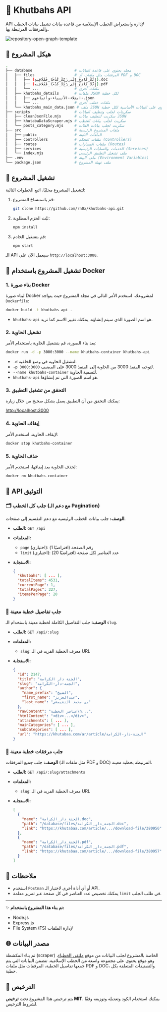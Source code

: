 # 📜 Khutbahs API

API لإدارة واستعراض الخطب الإسلامية من قاعدة بيانات تشمل بيانات الخطب والمرفقات المرتبطة بها.

![repository-open-graph-template](https://github.com/user-attachments/assets/a74efcdd-9a36-40e7-9b8d-53088d515fc2)


## 📂 هيكل المشروع

```bash
.
├── database                   # مجلد يحتوي على قاعدة البيانات
│   ├── files                  # المرفقات مثل ملفات الـ PDF و DOC
│   │   ├── (إِنَّكَ_كَادِحٌ_إِلَى_رَبِّكَ_كَدْحًا_فَمُلَاقِيهِ).doc
│   │   ├── (إِنَّكَ_كَادِحٌ_إِلَى_رَبِّكَ_كَدْحًا_فَمُلَاقِيهِ).pdf
│   │   └── ...                # ملفات أخرى
│   ├── khutbahs_details       # ملفات JSON لكل خطبة
│   │   ├── ابتلاء-الأنبياء-وأتباعهم-.json
│   │   └── ...                # ملفات خطب أخرى
│   └── khutbahs_main_data.json # ملف JSON الرئيسي الذي يحتوي على البيانات الأساسية لكل خطبة
├── scripts                    # سكربتات لجلب وتنظيف البيانات
│   ├── cleanJsonFile.mjs      # سكربت لتنظيف بيانات JSON
│   ├── khutabaDataScraper.mjs # سكربت لجلب بيانات الخطب
│   └── posts_category.mjs     # سكربت لجلب بيانات الفئات
├── src                        # ملفات المشروع الرئيسية
│   ├── public                 # الملفات الثابتة 
│   ├── controllers            # ملفات التحكم (Controllers)
│   ├── routes                 # ملفات المسارات (Routes)
│   ├── services               # الخدمات والعمليات الرئيسية (Services)
│   └── index.mjs              # ملف تشغيل التطبيق الرئيسي
├── .env                       # ملف البيئة (Environment Variables)
└── package.json               # ملف تهيئة المشروع
```

## 🚀 تشغيل المشروع

لتشغيل المشروع محليًا، اتبع الخطوات التالية:

1. قم باستنساخ المشروع:

    ```bash
    git clone https://github.com/rn0x/khutbahs-api.git
    ```

2. ثبّت الحزم المطلوبة:

    ```bash
    npm install
    ```

3. قم بتشغيل الخادم:

    ```bash
    npm start
    ```

الـ API سيعمل الآن على `http://localhost:3000`.

## 🚀 تشغيل المشروع باستخدام Docker

### 1. **بناء صورة Docker**

لبناء صورة Docker لمشروعك، استخدم الأمر التالي في مجلد المشروع حيث يتواجد `Dockerfile`:

```bash
docker build -t khutbahs-api .
```

- `khutbahs-api` هو اسم الصورة الذي سيتم إنشاؤه. يمكنك تغيير الاسم كما تريد.

### 2. **تشغيل الحاوية**

بعد بناء الصورة، قم بتشغيل الحاوية باستخدام الأمر:

```bash
docker run -d -p 3000:3000 --name khutbahs-container khutbahs-api
```

- `-d` لتشغيل الحاوية في وضع الخلفية.
- `-p 3000:3000` لتوجيه المنفذ 3000 من الحاوية إلى المنفذ 3000 على المضيف.
- `--name khutbahs-container` لتسمية الحاوية.
- `khutbahs-api` هو اسم الصورة التي تم إنشاؤها.

### 3. **التحقق من تشغيل التطبيق**

يمكنك التحقق من أن التطبيق يعمل بشكل صحيح من خلال زيارة:

[http://localhost:3000](http://localhost:3000)

### 4. **إيقاف الحاوية**

لإيقاف الحاوية، استخدم الأمر:

```bash
docker stop khutbahs-container
```

### 5. **حذف الحاوية**

لحذف الحاوية بعد إيقافها، استخدم الأمر:

```bash
docker rm khutbahs-container
```

## 📖 API التوثيق

### 🗂️ جلب كل الخطب (مع دعم الـ Pagination)

**الوصف:** جلب بيانات الخطب الرئيسية مع دعم التقسيم إلى صفحات.

- **الطلب:** `GET /api`
- **المعلمات:**
  - `page` (اختياري): رقم الصفحة (افتراضيًا 1)
  - `limit` (اختياري): عدد العناصر لكل صفحة (افتراضيًا 20)
  
- **الاستجابة:**
  ```json
  {
    "khutbahs": [ ... ],
    "totalItems": 4531,
    "currentPage": 1,
    "totalPages": 227,
    "itemsPerPage": 20
  }
  ```

### 📄 جلب تفاصيل خطبة معينة

**الوصف:** جلب التفاصيل الكاملة لخطبة معينة باستخدام الـ `slug`.

- **الطلب:** `GET /api/:slug`
- **المعلمات:**
  - `slug`: معرف الخطبة الفريد في الـ URL

- **الاستجابة:**
  ```json
  {
    "id": 2147,
    "title": "الجنة دار الكرامة",
    "slug": "الجنة-دار-الكرامة",
    "author": {
      "name_prefix": "الشيخ",
      "first_name": "عبدالعزيز",
      "last_name": "بن محمد النغيمشي"
    },
    "rawContent": "عناصر الخطبة\n...",
    "htmlContent": "<div>...</div>",
    "attachments": [ ... ],
    "mainCategories": [ ... ],
    "subCategories": [ ... ],
    "url": "https://khutabaa.com/ar/article/الجنة-دار-الكرامة"
  }
  ```

### 📎 جلب مرفقات خطبة معينة

**الوصف:** جلب جميع المرفقات (مثل ملفات الـ PDF و DOC) المرتبطة بخطبة معينة.

- **الطلب:** `GET /api/:slug/attachments`
- **المعلمات:**
  - `slug`: معرف الخطبة الفريد في الـ URL

- **الاستجابة:**
  ```json
  [
    {
      "name": "الجنة_دار_الكرامة.doc",
      "path": "/database/files/الجنة_دار_الكرامة.doc",
      "link": "https://khutabaa.com/article/.../download-file/380956"
    },
    {
      "name": "الجنة_دار_الكرامة.pdf",
      "path": "/database/files/الجنة_دار_الكرامة.pdf",
      "link": "https://khutabaa.com/article/.../download-file/380957"
    }
  ]
  ```

## 📝 ملاحظات

- استخدم `Postman` أو أي أداة أخرى لاختبار الـ API.
- يمكنك تخصيص عدد العناصر في كل صفحة عبر تمرير معلمة `limit` في طلب الجلب.

---

✨ **تم بناء هذا المشروع باستخدام:**

- Node.js
- Express.js
- File System (FS) لإدارة الملفات


## 🌐 مصدر البيانات
تم بناء المكشطة (scraper) الخاصة بالمشروع لجلب البيانات من موقع [ملتقى الخطباء](https://khutabaa.com/)، وهو موقع يحتوي على مجموعة واسعة من الخطب الإسلامية. تتضمن البيانات التي يتم جمعها تفاصيل الخطبة، المرفقات مثل ملفات PDF و DOC، والتصنيفات المتعلقة بكل خطبة.


## 📝 الترخيص

يتم ترخيص هذا المشروع تحت **ترخيص MIT**. يمكنك استخدام الكود وتعديله وتوزيعه وفقًا لشروط الترخيص.
